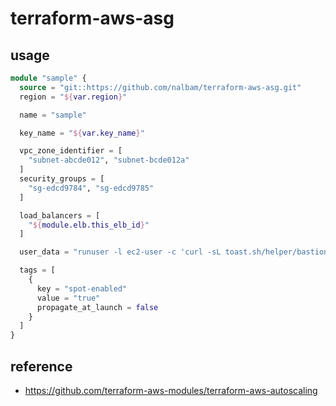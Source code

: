 # terraform-aws-asg

## usage

```terraform
module "sample" {
  source = "git::https://github.com/nalbam/terraform-aws-asg.git"
  region = "${var.region}"

  name = "sample"

  key_name = "${var.key_name}"

  vpc_zone_identifier = [
    "subnet-abcde012", "subnet-bcde012a"
  ]
  security_groups = [
    "sg-edcd9784", "sg-edcd9785"
  ]

  load_balancers = [
    "${module.elb.this_elb_id}"
  ]

  user_data = "runuser -l ec2-user -c 'curl -sL toast.sh/helper/bastion.sh | bash'"

  tags = [
    {
      key = "spot-enabled"
      value = "true"
      propagate_at_launch = false
    }
  ]
}
```

## reference

* <https://github.com/terraform-aws-modules/terraform-aws-autoscaling>
